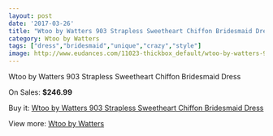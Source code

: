```yaml
---
layout: post
date: '2017-03-26'
title: "Wtoo by Watters 903 Strapless Sweetheart Chiffon Bridesmaid Dress"
category: Wtoo by Watters 
tags: ["dress","bridesmaid","unique","crazy","style"]
image: http://www.eudances.com/11023-thickbox_default/wtoo-by-watters-903-strapless-sweetheart-chiffon-bridesmaid-dress.jpg
---
```

Wtoo by Watters 903 Strapless Sweetheart Chiffon Bridesmaid Dress

On Sales: **$246.99**
<a href="https://www.eudances.com/en/wtoo-by-watters/3516-wtoo-by-watters-903-strapless-sweetheart-chiffon-bridesmaid-dress.html"><amp-img layout="responsive" width="600" height="600" src="//www.eudances.com/11023-thickbox_default/wtoo-by-watters-903-strapless-sweetheart-chiffon-bridesmaid-dress.jpg" alt="Wtoo by Watters 903 Strapless Sweetheart Chiffon Bridesmaid Dress 0" /></a>
<a href="https://www.eudances.com/en/wtoo-by-watters/3516-wtoo-by-watters-903-strapless-sweetheart-chiffon-bridesmaid-dress.html"><amp-img layout="responsive" width="600" height="600" src="//www.eudances.com/11025-thickbox_default/wtoo-by-watters-903-strapless-sweetheart-chiffon-bridesmaid-dress.jpg" alt="Wtoo by Watters 903 Strapless Sweetheart Chiffon Bridesmaid Dress 1" /></a>
<a href="https://www.eudances.com/en/wtoo-by-watters/3516-wtoo-by-watters-903-strapless-sweetheart-chiffon-bridesmaid-dress.html"><amp-img layout="responsive" width="600" height="600" src="//www.eudances.com/11024-thickbox_default/wtoo-by-watters-903-strapless-sweetheart-chiffon-bridesmaid-dress.jpg" alt="Wtoo by Watters 903 Strapless Sweetheart Chiffon Bridesmaid Dress 2" /></a>

Buy it: [Wtoo by Watters 903 Strapless Sweetheart Chiffon Bridesmaid Dress](https://www.eudances.com/en/wtoo-by-watters/3516-wtoo-by-watters-903-strapless-sweetheart-chiffon-bridesmaid-dress.html "Wtoo by Watters 903 Strapless Sweetheart Chiffon Bridesmaid Dress")

View more: [Wtoo by Watters ](https://www.eudances.com/en/67-wtoo-by-watters "Wtoo by Watters ")